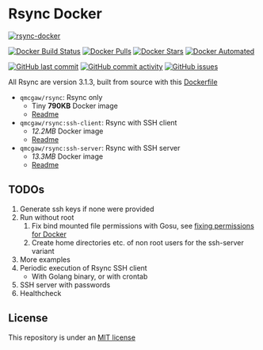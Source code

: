 # Rsync Docker

[![rsync-docker](https://github.com/qdm12/rsync-docker/raw/master/title.png)](https://hub.docker.com/r/qmcgaw/rsync)

[![Docker Build Status](https://img.shields.io/docker/cloud/build/qmcgaw/rsync.svg)](https://hub.docker.com/r/qmcgaw/rsync)
[![Docker Pulls](https://img.shields.io/docker/pulls/qmcgaw/rsync.svg)](https://hub.docker.com/r/qmcgaw/rsync)
[![Docker Stars](https://img.shields.io/docker/stars/qmcgaw/rsync.svg)](https://hub.docker.com/r/qmcgaw/rsync)
[![Docker Automated](https://img.shields.io/docker/cloud/automated/qmcgaw/rsync.svg)](https://hub.docker.com/r/qmcgaw/rsync)

[![GitHub last commit](https://img.shields.io/github/last-commit/qdm12/rsync-docker.svg)](https://github.com/qdm12/rsync-docker/issues)
[![GitHub commit activity](https://img.shields.io/github/commit-activity/y/qdm12/rsync-docker.svg)](https://github.com/qdm12/rsync-docker/issues)
[![GitHub issues](https://img.shields.io/github/issues/qdm12/rsync-docker.svg)](https://github.com/qdm12/rsync-docker/issues)

All Rsync are version 3.1.3, built from source with this [Dockerfile](https://github.com/qdm12/rsync-docker/blob/master/Dockerfile)

- `qmcgaw/rsync`: Rsync only
    - Tiny **790KB** Docker image
    - [Readme](https://github.com/qdm12/rsync-docker/tree/master/rsync)
- `qmcgaw/rsync:ssh-client`: Rsync with SSH client
    - *12.2MB* Docker image
    - [Readme](https://github.com/qdm12/rsync-docker/tree/master/rsync-ssh-client)
- `qmcgaw/rsync:ssh-server`: Rsync with SSH server
    - *13.3MB* Docker image
    - [Readme](https://github.com/qdm12/rsync-docker/tree/master/rsync-ssh-server)

## TODOs

1. Generate ssh keys if none were provided
1. Run without root
    1. Fix bind mounted file permissions with Gosu, see [fixing permissions for Docker](http://gianluca.dellavedova.org/2018/09/04/fixing-permissions-for-docker/)
    1. Create home directories etc. of non root users for the ssh-server variant
1. More examples
1. Periodic execution of Rsync SSH client
    - With Golang binary, or with crontab
1. SSH server with passwords
1. Healthcheck

## License

This repository is under an [MIT license](https://github.com/qdm12/rsync-docker/master/license)
